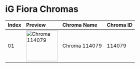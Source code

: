 # iG Fiora Chromas

| Index | Preview | Chroma Name | Chroma ID |
|:---|:---|:---|:---|
| 01 | <img src='https://raw.communitydragon.org/latest/plugins/rcp-be-lol-game-data/global/default/v1/champion-chroma-images/114/114079.png' alt='Chroma 114079' width='100'> | Chroma 114079 | 114079 |
